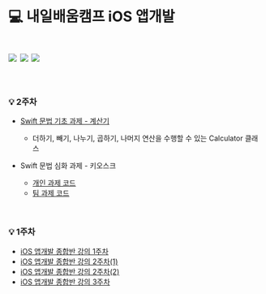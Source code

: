 💻 내일배움캠프 iOS 앱개발
<br/><br/>
<img src="https://img.shields.io/badge/swift-F05138?style=for-the-badge&logo=swift&logoColor=white">
<img src="https://img.shields.io/badge/xcode-147EFB?style=for-the-badge&logo=xcode&logoColor=white">
<img src="https://img.shields.io/badge/uikit-2396F3?style=for-the-badge&logo=uikit&logoColor=white">
=============
<br/>

### 💡 2주차 
- <a href="https://github.com/yenny42/nbc_camp/tree/main/Basic_Calculator" target="_blank">Swift 문법 기초 과제 - 계산기</a>

  * 더하기, 빼기, 나누기, 곱하기, 나머지 연산을 수행할 수 있는 Calculator 클래스

- Swift 문법 심화 과제 - 키오스크
  - <a href="https://github.com/yenny42/nbc_camp/tree/main/Advanced_kiosk/Advanced_kiosk" target="_blank">개인 과제 코드</a>
  - <a href="https://github.com/yenny42/nbc_Team9_Kiosk" target="_blank">팀 과제 코드</a>


<br/>

### 💡 1주차
- <a href="https://github.com/yenny42/nbc_camp/tree/main/MyFirstProject" target="_blank">iOS 앱개발 종합반 강의 1주차</a>
- <a href="https://github.com/yenny42/nbc_camp/tree/main/MySecondProject" target="_blank">iOS 앱개발 종합반 강의 2주차(1)</a>
- <a href="https://github.com/yenny42/nbc_camp/tree/main/MyAction" target="_blank">iOS 앱개발 종합반 강의 2주차(2)</a>
- <a href="https://github.com/yenny42/nbc_camp/tree/main/PracticeUI" target="_blank">iOS 앱개발 종합반 강의 3주차</a>
